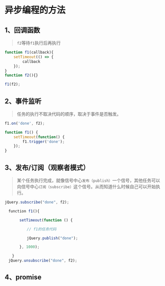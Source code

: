 # 异步编程的方法

## 1、回调函数

> `f2`等待`f1`执行后再执行

```javascript
function f1(callback){
    setTimeout(() => {
        callback
    });
}
function f2(){}

f1(f2);
```

## 2、事件监听

> 任务的执行不取决代码的顺序，取决于事件是否触发。

```javascript
f1.on('done', f2);

function f1() {
    setTimeout(function() {
        f1.trigger('done');
    });
}
```
## 3、发布/订阅（观察者模式）

> 某个任务执行完成，就像信号中心`发布（publish）`一个信号，其他任务可以向信号中心`订阅（subscribe）`这个信号。从而知道什么时候自己可以开始执行。 

```javascript
jQuery.subscribe("done", f2);

　function f1(){

　　　　setTimeout(function () {

　　　　　　// f1的任务代码

　　　　　　jQuery.publish("done");

　　　　}, 1000);

　　}
　jQuery.unsubscribe("done", f2);
```
## 4、promise
